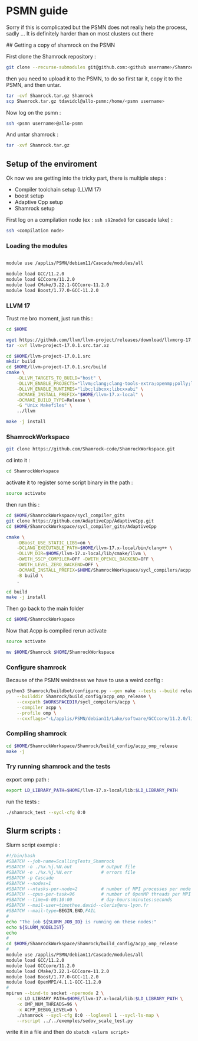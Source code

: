# PSMN guide

Sorry if this is complicated but the PSMN does not really help the process, sadly ... 
It is definitely harder than on most clusters out there

## Getting a copy of shamrock on the PSMN

First clone the Shamrock repository :
```bash
git clone --recurse-submodules git@github.com:<github username>/Shamrock.git
```

then you need to upload it to the PSMN, to do so first tar it, copy it to the PSMN, and then untar.
```bash
tar -cvf Shamrock.tar.gz Shamrock
scp Shamrock.tar.gz tdavidcl@allo-psmn:/home/<psmn username>
```

Now log on the psmn :
```bash
ssh <psmn username>@allo-psmn
```
And untar shamrock : 
```bash
tar -xvf Shamrock.tar.gz
```

## Setup of the enviroment

Ok now we are getting into the tricky part, there is multiple steps : 

 - Compiler toolchain setup (LLVM 17)
 - boost setup
 - Adaptive Cpp setup
 - Shamrock setup

First log on a compilation node (ex : `ssh s92node0` for cascade lake) : 

```bash
ssh <compilation node>
```


### Loading the modules

```bash

module use /applis/PSMN/debian11/Cascade/modules/all

module load GCC/11.2.0
module load GCCcore/11.2.0
module load CMake/3.22.1-GCCcore-11.2.0
module load Boost/1.77.0-GCC-11.2.0

```

### LLVM 17

Trust me bro moment, just run this : 
```bash
cd $HOME

wget https://github.com/llvm/llvm-project/releases/download/llvmorg-17.0.1/llvm-project-17.0.1.src.tar.xz
tar -xvf llvm-project-17.0.1.src.tar.xz

cd $HOME/llvm-project-17.0.1.src
mkdir build
cd $HOME/llvm-project-17.0.1.src/build
cmake \
    -DLLVM_TARGETS_TO_BUILD="host" \
	-DLLVM_ENABLE_PROJECTS="llvm;clang;clang-tools-extra;openmp;polly;libc" \
	-DLLVM_ENABLE_RUNTIMES="libc;libcxx;libcxxabi" \
	-DCMAKE_INSTALL_PREFIX="$HOME/llvm-17.x-local" \
	-DCMAKE_BUILD_TYPE=Release \
	-G "Unix Makefiles" \
	../llvm

make -j install
```

### ShamrockWorkspace 

```bash
git clone https://github.com/Shamrock-code/ShamrockWorkspace.git
```

cd into it : 
```bash
cd ShamrockWorkspace
```

activate it to register some script binary in the path : 
```bash
source activate
```

then run this : 
```bash
cd $HOME/ShamrockWorkspace/sycl_compiler_gits
git clone https://github.com/AdaptiveCpp/AdaptiveCpp.git
cd $HOME/ShamrockWorkspace/sycl_compiler_gits/AdaptiveCpp

cmake \
    -DBoost_USE_STATIC_LIBS=on \
	-DCLANG_EXECUTABLE_PATH=$HOME/llvm-17.x-local/bin/clang++ \
	-DLLVM_DIR=$HOME/llvm-17.x-local/lib/cmake/llvm \
	-DWITH_SSCP_COMPILER=OFF -DWITH_OPENCL_BACKEND=OFF \
	-DWITH_LEVEL_ZERO_BACKEND=OFF \
	-DCMAKE_INSTALL_PREFIX=$HOME/ShamrockWorkspace/sycl_compilers/acpp \
	-B build \
	.

cd build
make -j install
```

Then go back to the main folder
```bash
cd $HOME/ShamrockWorkspace
```

Now that Acpp is compiled rerun activate
```bash
source activate
```

```bash
mv $HOME/Shamrock $HOME/ShamrockWorkspace
```

### Configure shamrock

Because of the PSMN weirdness we have to use a weird config : 
```bash
python3 Shamrock/buildbot/configure.py --gen make --tests --build release \
    --builddir Shamrock/build_config/acpp_omp_release \
    --cxxpath $WORKSPACEDIR/sycl_compilers/acpp \
    --compiler acpp \
    --profile omp \
    --cxxflags="-L/applis/PSMN/debian11/Lake/software/GCCcore/11.2.0/lib64"
```

### Compiling shamrock
```bash
cd $HOME/ShamrockWorkspace/Shamrock/build_config/acpp_omp_release
make -j
```

### Try running shamrock and the tests

export omp path :

```bash
export LD_LIBRARY_PATH=$HOME/llvm-17.x-local/lib:$LD_LIBRARY_PATH
```

run the tests : 
```bash
./shamrock_test --sycl-cfg 0:0
```


## Slurm scripts : 

Slurm script exemple : 

```bash
#!/bin/bash
#SBATCH --job-name=ScallingTests_Shamrock
#SBATCH -o ./%x.%j.%N.out           # output file
#SBATCH -e ./%x.%j.%N.err           # errors file
#SBATCH -p Cascade
#SBATCH --nodes=1
#SBATCH --ntasks-per-node=2         # number of MPI processes per node
#SBATCH --cpus-per-task=96          # number of OpenMP threads per MPI process
#SBATCH --time=0-00:10:00           # day-hours:minutes:seconds
#SBATCH --mail-user=timothee.david--cleris@ens-lyon.fr
#SBATCH --mail-type=BEGIN,END,FAIL
#
echo "The job ${SLURM_JOB_ID} is running on these nodes:"
echo ${SLURM_NODELIST}
echo
#
cd $HOME/ShamrockWorkspace/Shamrock/build_config/acpp_omp_release
#
module use /applis/PSMN/debian11/Cascade/modules/all
module load GCC/11.2.0
module load GCCcore/11.2.0
module load CMake/3.22.1-GCCcore-11.2.0
module load Boost/1.77.0-GCC-11.2.0
module load OpenMPI/4.1.1-GCC-11.2.0
#
mpirun --bind-to socket -npernode 2 \
    -x LD_LIBRARY_PATH=$HOME/llvm-17.x-local/lib:$LD_LIBRARY_PATH \
    -x OMP_NUM_THREADS=96 \
    -x ACPP_DEBUG_LEVEL=0 \
    ./shamrock --sycl-cfg 0:0 --loglevel 1 --sycl-ls-map \
    --rscript ../../exemples/sedov_scale_test.py
```

write it in a file and then do `sbatch <slurm script>`
